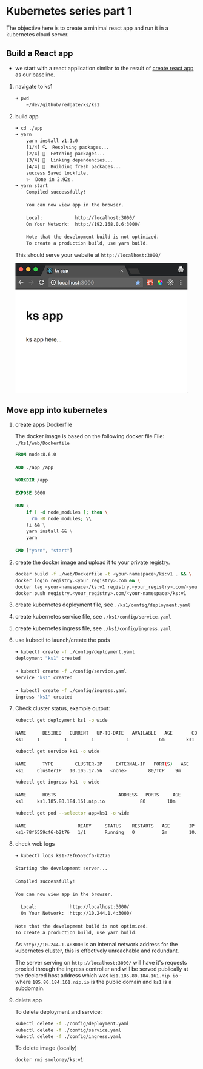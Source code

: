 # Kubernetes series part 1

The objective here is to create a minimal react app and run it in a kubernetes cloud server.

## Build a React app

* we start with a react application similar to the result of [create react app](https://github.com/facebookincubator/create-react-app) as our baseline.

1. navigate to ks1

    ```bash
    ➜ pwd
        ~/dev/github/redgate/ks/ks1
    ```

1. build app

    ```bash
    ➜ cd ./app
    ➜ yarn
        yarn install v1.1.0
        [1/4] 🔍  Resolving packages...
        [2/4] 🚚  Fetching packages...
        [3/4] 🔗  Linking dependencies...
        [4/4] 📃  Building fresh packages...
        success Saved lockfile.
        ✨  Done in 2.92s.
    ➜ yarn start
        Compiled successfully!

        You can now view app in the browser.

        Local:            http://localhost:3000/
        On Your Network:  http://192.168.0.6:3000/

        Note that the development build is not optimized.
        To create a production build, use yarn build.
    ```

    This should serve your website at `http://localhost:3000/`

    ![](./images/app.png)

## Move app into kubernetes

1. create apps Dockerfile

    The docker image is based on the following docker file
    File: `./ks1/web/Dockerfile`

    ```dockerfile
    FROM node:8.6.0
    
    ADD ./app /app
    
    WORKDIR /app
    
    EXPOSE 3000
    
    RUN \
        if [ -d node_modules ]; then \
          rm -R node_modules; \\
        fi && \
        yarn install && \
        yarn
    
    CMD ["yarn", "start"]
    ```

2. create the docker image and upload it to your private registry.

    ```bash
    docker build -f ./web/Dockerfile -t <your-namespace>/ks:v1 . && \
    docker login registry.<your_registry>.com && \
    docker tag <your-namespace>/ks:v1 registry.<your_registry>.com/<your-namespace>/ks:v1 && \
    docker push registry.<your_registry>.com/<your-namespace>/ks:v1
    ```

3. create kubernetes deployment file, see `./ks1/config/deployment.yaml`

4. create kubernetes service file, see `./ks1/config/service.yaml`

5. create kubernetes ingress file, see `./ks1/config/ingress.yaml`

6. use kubectl to launch/create the pods

    ```bash
    ➜ kubectl create -f ./config/deployment.yaml
    deployment "ks1" created

    ➜ kubectl create -f ./config/service.yaml
    service "ks1" created
 
    ➜ kubectl create -f ./config/ingress.yaml
    ingress "ks1" created
    ```

7. Check cluster status, example output:

    ```bash
    kubectl get deployment ks1 -o wide
 
    NAME      DESIRED   CURRENT   UP-TO-DATE   AVAILABLE   AGE       CONTAINERS   IMAGES                                   SELECTOR
    ks1     1         1         1            1           6m        ks1        registry.codinghere.com/smoloney/ks:v1   app=ks1
    ```

    ```bash
    kubectl get service ks1 -o wide
 
    NAME      TYPE        CLUSTER-IP     EXTERNAL-IP   PORT(S)   AGE       SELECTOR
    ks1     ClusterIP   10.105.17.56   <none>        80/TCP    9m        app=ks1
    ```

    ```bash
    kubectl get ingress ks1 -o wide
 
    NAME      HOSTS                       ADDRESS   PORTS     AGE
    ks1     ks1.185.80.184.161.nip.io             80        10m
    ```

    ```bash
    kubectl get pod --selector app=ks1 -o wide
 
    NAME                   READY     STATUS    RESTARTS   AGE       IP           NODE
    ks1-78f6559cf6-b2t76   1/1       Running   0          2m        10.244.1.4   kubenow-cluster-node-001
    ```

8. check web logs

    ```bash
    ➜ kubectl logs ks1-78f6559cf6-b2t76
 
    Starting the development server...
    
    Compiled successfully!
    
    You can now view app in the browser.
    
      Local:            http://localhost:3000/
      On Your Network:  http://10.244.1.4:3000/
    
    Note that the development build is not optimized.
    To create a production build, use yarn build.
    ```
    
    As `http://10.244.1.4:3000` is an internal network address for the kubernetes cluster,
    this is effectively unreachable and redundant.
    
    The server serving on `http://localhost:3000/` will have it's requests proxied through
    the ingress controller and will be served publically at the declared host address which 
    was `ks1.185.80.184.161.nip.io` - where `185.80.184.161.nip.io` is the public domain and
    `ks1` is a subdomain. 


9. delete app

    To delete deployment and service:

    ```bash
    kubectl delete -f ./config/deployment.yaml
    kubectl delete -f ./config/service.yaml
    kubectl delete -f ./config/ingress.yaml
    ```

    To delete image (locally)

    ```bash
    docker rmi smoloney/ks:v1
    ```
    